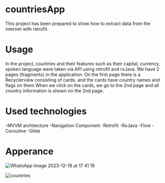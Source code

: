 # countriesApp
This project has been prepared to show how to extract data from the internet with retrofit.

# Usage
In the project, countries and their features such as their capital, currency, spoken language were taken via API using retrofit and rxJava.
We have 2 pages (fragments) in the application. On the first page there is a Recyclerview consisting of cards. and the cards have country names and flags on them
When we click on the cards, we go to the 2nd page and all country information is shown on the 2nd page.

# Used technologies
  -MVVM architecture
  -Navigation Component
  -Retrofit
  -RxJava
  -Flow
  -Coroutine
  -Glide

# Apperance
![WhatsApp Image 2023-12-18 at 17 41 19](https://github.com/canSeyit33/countriesApp/assets/135758037/73e6e98b-2dc3-4bb0-9475-9b0e2405a0c7)   

![countries](https://github.com/canSeyit33/countriesApp/assets/135758037/758b20c1-a353-4619-a2cd-790f1117abaf)

